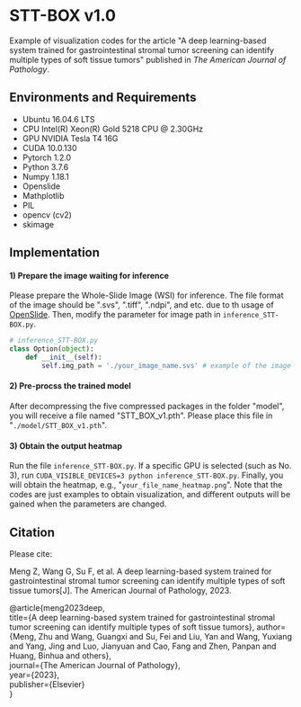 # STT-BOX v1.0

Example of visualization codes for the article "A deep learning-based system trained for gastrointestinal stromal tumor screening can identify multiple types of soft tissue tumors" published in *The American Journal of Pathology*.

## Environments and Requirements

* Ubuntu 16.04.6 LTS
* CPU Intel(R) Xeon(R) Gold 5218 CPU @ 2.30GHz
* GPU NVIDIA Tesla T4 16G
* CUDA 10.0.130
* Pytorch 1.2.0
* Python 3.7.6
* Numpy 1.18.1
* Openslide
* Mathplotlib
* PIL
* opencv (cv2)
* skimage

## Implementation
#### 1) Prepare the image waiting for inference
Please prepare the Whole-Slide Image (WSI) for inference. The file format of the image should be ".svs", ".tiff", ".ndpi", and etc. due to th usage of [OpenSlide](https://openslide.org/). Then, modify the parameter for image path in `inference_STT-BOX.py`.
```python
# inference_STT-BOX.py
class Option(object):
    def __init__(self):
        self.img_path = './your_image_name.svs' # example of the image path 
```
#### 2) Pre-procss the trained model
After decompressing the five compressed packages in the folder "model", you will receive a file named "STT_BOX_v1.pth". Please place this file in "`./model/STT_BOX_v1.pth`".

#### 3) Obtain the output heatmap
Run the file `inference_STT-BOX.py`. If a specific GPU is selected (such as No. 3), run `CUDA_VISIBLE_DEVICES=3 python inference_STT-BOX.py`. Finally, you will obtain the heatmap, e.g., "`your_file_name_heatmap.png`". Note that the codes are just examples to obtain visualization, and different outputs will be gained when the parameters are changed.
## Citation
Please cite:

Meng Z, Wang G, Su F, et al. A deep learning-based system trained for gastrointestinal stromal tumor screening can identify multiple types of soft tissue tumors[J]. The American Journal of Pathology, 2023.


@article{meng2023deep,    
  title={A deep learning-based system trained for gastrointestinal stromal tumor screening can identify multiple types of soft tissue tumors},
  author={Meng, Zhu and Wang, Guangxi and Su, Fei and Liu, Yan and Wang, Yuxiang and Yang, Jing and Luo, Jianyuan and Cao, Fang and Zhen, Panpan and Huang, Binhua and others},    
  journal={The American Journal of Pathology},    
  year={2023},    
  publisher={Elsevier}    
}



